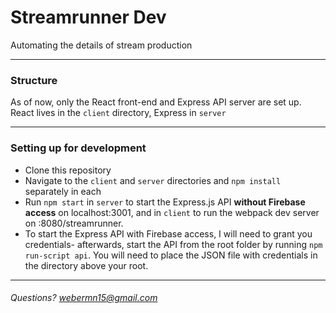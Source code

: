 # Streamrunner Dev

Automating the details of stream production

----
### Structure

As of now, only the React front-end and Express API server are set up. React lives in the `client` directory, Express in `server`

----
### Setting up for development

* Clone this repository
* Navigate to the `client` and `server` directories and `npm install` separately in each
* Run `npm start` in `server` to start the Express.js API **without Firebase access** on localhost:3001, and in `client` to run the webpack dev server on :8080/streamrunner. 
* To start the Express API with Firebase access, I will need to grant you credentials- afterwards, start the API from the root folder by running `npm run-script api`. You will need to place the JSON file with credentials in the directory above your root.

----
###### Questions? webermn15@gmail.com